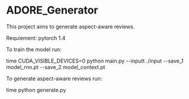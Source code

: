 # ADORE_Generator

This project aims to generate aspect-aware reviews. 

Requiement: pytorch 1.4

To train the model run:

time CUDA_VISIBLE_DEVICES=0 python main.py --inputt ./input  --save_1 model_rnn.pt --save_2 model_context.pt

To generate aspect-aware reviews run:

time python generate.py

